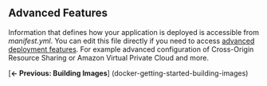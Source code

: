 <!-- post: -->


## Advanced Features

 Information that defines how your application is deployed is accessible from _manifest.yml_. You can edit this file directly if you need to access [advanced deployment features](http://help.cloud66.com/building-your-stack/getting-started-with-manifest-files). For example advanced configuration of Cross-Origin Resource Sharing or Amazon Virtual Private Cloud and more.

 [**← Previous: Building Images**] (docker-getting-started-building-images)
